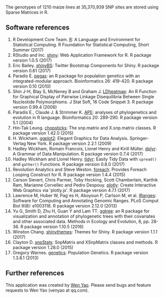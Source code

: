 
The genotypes of 1210 maize lines at 35,370,939 SNP sites are stored using Sparse Matrices in R.  

## Software references  
1. R Development Core Team. <a href="http://www.r-project.org/" target="_blank">R</a>:  A Language and Environment for Statistical Computing. R Foundation for Statistical Computing, Short Summer (2017)  
2. RStudio and Inc. <a href="http://shiny.rstudio.com/" target="_blank">shiny</a>: Web Application Framework for R. R package version 1.0.5 (2017)  
3. Eric Bailey. <a href="https://cran.r-project.org/package=shinyBS" target="_blank">shinyBS</a>: Twitter Bootstrap Components for Shiny. R package version 0.61 (2017)  
4. Paradis E. <a href="https://CRAN.R-project.org/package=pegas" target="_blank">pegas</a>: an R package for population genetics with an integrated-modular approach. Bioinformatics 26: 419-420. R package version 0.10 (2010)  
5. Shin J-H, Blay S, McNeney B and Graham J. <a href="https://CRAN.R-project.org/package=LDheatmap" target="_blank">LDheatmap</a>: An R Function for Graphical Display of Pairwise Linkage Disequilibria Between Single Nucleotide Polymorphisms. J Stat Soft, 16 Code Snippet 3. R package version 0.99.4 (2006)  
6. Paradis E., Claude J. & Strimmer K. <a href="https://CRAN.R-project.org/package=ape" target="_blank">APE</a>: analyses of phylogenetics and evolution in R language. Bioinformatics 20: 289-290. R package version 5.1 (2004)  
7. Hin-Tak Leung. <a href="https://www.bioconductor.org/packages/release/bioc/html/chopsticks.html" target="_blank">chopsticks</a>: The snp.matrix and X.snp.matrix classes. R package version 1.42.0 (2015)  
8. H. Wickham. <a href="https://CRAN.R-project.org/package=ggplot2" target="_blank">ggplot2</a>: Elegant Graphics for Data Analysis. Springer-Verlag New York. R package version 2.2.1 (2009)  
9. Hadley Wickham, Romain Francois, Lionel Henry and Kirill Müller. <a href="https://CRAN.R-project.org/package=dplyr" target="_blank">dplyr</a>: A Grammar of Data Manipulation. R package version 0.7.4 (2017)  
10. Hadley Wickham and Lionel Henry. <a href="https://CRAN.R-project.org/package=tidyr" target="_blank">tidyr</a>: Easily Tidy Data with `spread()` and `gather()` Functions. R package version 0.8.0 (2017)  
11. Revolution Analytics and Steve Weston. <a href="https://CRAN.R-project.org/package=foreach" target="_blank">foreach</a>: Provides Foreach Looping Construct for R. R package version 1.4.4 (2015)  
12. Carson Sievert, Chris Parmer, Toby Hocking, Scott Chamberlain, Karthik Ram, Marianne Corvellec and Pedro Despouy. <a href="https://CRAN.R-project.org/package=plotly" target="_blank">plotly</a>: Create Interactive Web Graphics via 'plotly.js'. R package version 4.7.1  (2017)  
13. Lawrence M, Huber W, Pag\`es H, Aboyoun P, Carlson M, et al. <a href="https://bioconductor.org/packages/release/bioc/html/IRanges.html" target="_blank">IRanges</a>: Software for Computing and Annotating Genomic Ranges. PLoS Comput Biol 9(8): e1003118. R package version 2.12.0 (2013)  
14. Yu G, Smith D, Zhu H, Guan Y and Lam TT. <a href="https://bioconductor.org/packages/release/bioc/html/ggtree.html" target="_blank">ggtree</a>: an R package for visualization and annotation of phylogenetic trees with their covariates and other associated data. Methods in Ecology and Evolution, 8, pp. 28-36. R package version 1.10.5 (2016)  
15. Winston Chang. <a href="https://cran.r-project.org/package=shinythemes" target="_blank">shinythemes</a>: Themes for Shiny. R package version 1.1.1 (2017)  
16. Clayton D. <a href="http://www.bioconductor.org/packages/release/bioc/html/snpStats.html" target="_blank">snpStats</a>: SnpMatrix and XSnpMatrix classes and methods. R package version 1.28.0 (2015)  
17. Gregory Warnes. <a href="https://cran.r-project.org/package=genetics" target="_blank">genetics</a>: Population Genetics. R package version 1.3.8.1 (2013)  

## Further references  
This application was created by <a href="https://venyao.github.io/" target="_blank">Wen Yao</a>. Please send bugs and feature requests to Wen Yao (venyao at qq.com).  

